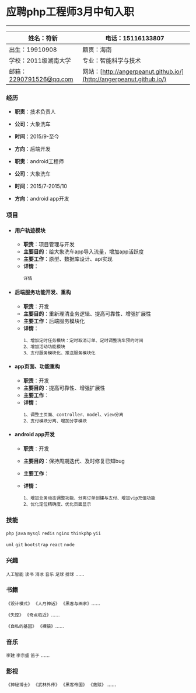 # 应聘php工程师3月中旬入职
---
|姓名：符新 | 电话：15116133807 |
|---|---|
|出生：19910908 |籍贯：海南|
|学校：2011级湖南大学 |专业：智能科学与技术|
|邮箱：<2290791526@qq.com> |网站：[http://angerpeanut.github.io/](http://angerpeanut.github.io/)|

### 经历
- **职责**：技术负责人
- **公司**：大象洗车
- **时间**：2015/9-至今
- **方向**：后端开发


- **职责**：android工程师
- **公司**：大象洗车
- **时间**：2015/7-2015/10
- **方向**：android app开发

### 项目
- #### 用户轨迹模块
  - **职责**：项目管理与开发
  - **主要目的**：给大象洗车app导入流量，增加app活跃度
  - **主要工作**：原型、数据库设计、api实现
  - **详情**：
    ```
    详情
    ```
- #### 后端服务功能开发、重构
  - **职责**：开发
  - **主要目的**：重新理清业务逻辑、提高可靠性、增强扩展性
  - **主要工作**：后端服务模块化
  - **详情**：
    ```
    1、增加定时任务模块：定时取消订单、定时调整洗车预约时间
    2、增加活动功能模块
    3、支付服务模块化、推送服务模块化
    ```
- #### app页面、功能重构
  - **职责**：开发
  - **主要目的**：提高可靠性、增强扩展性
  - **主要工作**：
  - **详情**：
    ```
    1、调整主页面、controller、model、view分离
    2、支付模块分离、增加分享模块
    ```
- #### android app开发
  - **职责**：开发
  - **主要目的**：保持周期迭代、及时修复已知bug
  - **主要工作**：
  - **详情**：

    ```
    1、增加业务动态调整功能、分离订单创建与支付、增加vip充值功能
    2、优化定位精确度、优化页面显示
    ```

### 技能
```php``` ```java``` ```mysql``` ```redis``` ```nginx``` ```thinkphp``` ```yii```

```uml``` ```git``` ```bootstrap``` ```react``` ```node```

### 兴趣
```人工智能``` ```读书``` ```滑冰``` ```音乐``` ```足球``` ```排球``` ……

### 书籍
```《设计模式》``` ```《人月神话》``` ```《黑客与画家》```……

```《失控》``` ```《奇点临近》```……

```《自私的基因》``` ```《裸猿》```……
### 音乐
```李建``` ```李宗盛``` ```笛子``` ……
### 影视
```《神秘博士》``` ```《武林外传》``` ```《黑客帝国》``` ```《救赎》``` ……
